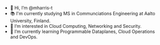 - 👋 Hi, I’m @mharris-t
- 📚 I'm currently studying MS in Communciations Engineering at Aalto University, Finland.
- 👀 I’m interested in Cloud Computing, Networking and Security.
- 🌱 I’m currently learning Programmable Dataplanes, Cloud Operations and DevOps.

<!---
mharris-t/mharris-t is a ✨ special ✨ repository because its `README.md` (this file) appears on your GitHub profile.
You can click the Preview link to take a look at your changes.
--->
